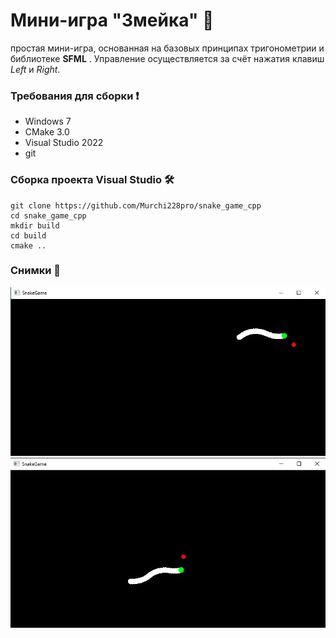 # Мини-игра "Змейка" :snake:

простая мини-игра, основанная на базовых принципах тригонометрии и библиотеке **SFML** . Управление осуществляется за счёт нажатия клавиш _Left_ и _Right_.

### Требования для сборки ❗

- Windows 7
- CMake 3.0
- Visual Studio 2022
- git

### Сборка проекта Visual Studio 🛠

```
git clone https://github.com/Murchi228pro/snake_game_cpp
cd snake_game_cpp
mkdir build
cd build
cmake ..
```

### Снимки 📸

![](https://github.com/Murchi228pro/snake_game_cpp/blob/main/images/1.jpg?raw=true) ![](https://github.com/Murchi228pro/snake_game_cpp/blob/main/images/2.jpg?raw=true)

